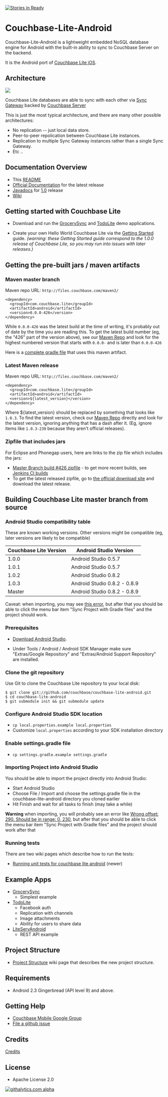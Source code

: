 
[![Stories in Ready](https://badge.waffle.io/couchbase/couchbase-lite-android.png?label=ready&title=Ready)](https://waffle.io/couchbase/couchbase-lite-android)
# Couchbase-Lite-Android #

Couchbase-Lite-Android is a lightweight embedded NoSQL database engine for Android with the built-in ability to sync to Couchbase Server on the backend.  

It is the Android port of [Couchbase Lite iOS](https://github.com/couchbase/couchbase-lite-ios).    

## Architecture

![](http://tleyden-misc.s3.amazonaws.com/couchbase-lite/couchbase-lite-architecture.png)

Couchbase Lite databases are able to sync with each other via [Sync Gateway](https://github.com/couchbase/sync_gateway/) backed by [Couchbase Server](http://www.couchbase.com/couchbase-server/overview)

This is just the most typical architecture, and there are many other possible architectures:

* No replication -- just local data store.
* Peer-to-peer repolication between Couchbase Lite instances.
* Replication to multiple Sync Gateway instances rather than a single Sync Gateway.
* Etc ..

## Documentation Overview

* This [README](https://github.com/couchbase/couchbase-lite-android/blob/master/README.md)
* [Official Documentation](http://developer.couchbase.com/mobile/develop/guides/couchbase-lite/index.html) for the latest release
* [Javadocs](http://factory.couchbase.com/view/build/view/mobile_dev/view/android/job/build_cblite_android_100/74/artifact/cblite_android_javadocs_1.0.0-74.zip) for [1.0](https://github.com/couchbase/couchbase-lite-android/tree/1.0.0) release
* [Wiki](https://github.com/couchbase/couchbase-lite-android/wiki)

## Getting started with Couchbase Lite

* Download and run the [GrocerySync](https://github.com/couchbaselabs/GrocerySync-Android) and [TodoLite](https://github.com/couchbaselabs/ToDoLite-Android) demo applications.

* Create your own Hello World Couchbase Lite via the [Getting Started](http://developer.couchbase.com/mobile/develop/training/build-first-android-app/index.html) guide.  *(warning: these Getting Started guide correspond to the 1.0.0 release of Couchbase Lite, so you may run into issues with later releases.)*

## Getting the pre-built jars / maven artifacts

### Maven master branch

Maven repo URL: `http://files.couchbase.com/maven2/`

```
<dependency>
  <groupId>com.couchbase.lite</groupId>
  <artifactId>android</artifactId>
  <version>0.0.0-426</version>
</dependency>
```

While `0.0.0-426` was the latest build at the time of writing, it's probably out of date by the time you are reading this. To get the latest build number (eg, the "426" part of the version above), see our [Maven Repo](http://files.couchbase.com/maven2/com/couchbase/lite/couchbase-lite-android/) and look for the highest numbered version that starts with `0.0.0-` and is later than `0.0.0-426`

Here is a [complete gradle file](https://github.com/couchbaselabs/GrocerySync-Android/blob/master/GrocerySync-Android/build.gradle) that uses this maven artifact.

### Latest Maven release

Maven repo URL: `http://files.couchbase.com/maven2/`

```
<dependency>
  <groupId>com.couchbase.lite</groupId>
  <artifactId>android</artifactId>
  <version>${latest_version}</version>
</dependency>
```

Where ${latest_version} should be replaced by something that looks like `1.0.3`.  To find the latest version, check our [Maven Repo](http://files.couchbase.com/maven2/com/couchbase/lite/couchbase-lite-java-core/) directly and look for the latest version, ignoring anything that has a dash after it.  (Eg, ignore items like `1.0.3-239` because they aren't official releases).

### Zipfile that includes jars

For Eclipse and Phonegap users, here are links to the zip file which includes the jars:

* [Master Branch build #426 zipfile](http://factory.couchbase.com/job/build_cblite_android_master-community/13/artifact/couchbase-lite-android-community_0.0.0-426.zip) - to get more recent builds, see [Jenkins CI builds](http://factory.couchbase.com/view/build/view/mobile_dev/view/android/job/build_cblite_android_master/)
* To get the latest released zipfile, go to [the official download site](http://www.couchbase.com/download#cb-mobile) and download the latest release.

## Building Couchbase Lite master branch from source

### Android Studio compatibility table

These are known working versions.  Other versions might be compatible (eg, later versions are likely to be compatible)

Couchbase Lite Version  | Android Studio Version
------------- | -------------
1.0.0  | Android Studio 0.5.7
1.0.1  | Android Studio 0.5.7
1.0.2  | Android Studio 0.8.2
1.0.3  | Android Studio 0.8.2 - 0.8.9
Master  | Android Studio 0.8.2 - 0.8.9

Caveat: when importing, you may see [this error](https://code.google.com/p/android/issues/detail?id=74673), but after that you should be able to click the menu bar item "Sync Project with Gradle files" and the project should work.
 

### Prerequisites

* [Download Android Studio](http://developer.android.com/sdk/installing/studio.html).  

* Under Tools / Android / Android SDK Manager make sure "Extras/Google Repository" and "Extras/Android Support Repository" are installed.

### Clone the git repository

Use Git to clone the Couchbase Lite repository to your local disk: 

```
$ git clone git://github.com/couchbase/couchbase-lite-android.git
$ cd couchbase-lite-android
$ git submodule init && git submodule update
```

### Configure Android Studio SDK location

* `cp local.properties.example local.properties`
* Customize `local.properties` according to your SDK installation directory

### Enable settings.gradle file

* `cp settings.gradle.example settings.gradle`

### Importing Project into Android Studio

You should be able to import the project directly into Android Studio:

* Start Android Studio
* Choose File / Import and choose the settings.gradle file in the couchbase-lite-android directory you cloned earlier
* Hit Finish and wait for all tasks to finish (may take a while)

**Warning** when importing, you will probably see an error like [Wrong offset: 290. Should be in range: 0, 230](https://code.google.com/p/android/issues/detail?id=74673), but after that you should be able to click the menu bar item "Sync Project with Gradle files" and the project should work after that

### Running tests

There are two wiki pages which describe how to run the tests:

* [Running unit tests for couchbase lite android](https://github.com/couchbase/couchbase-lite-android/wiki/Running-unit-tests-for-couchbase-lite-android)  (newer)

## Example Apps

* [GrocerySync](https://github.com/couchbaselabs/GrocerySync-Android)  
    * Simplest example
* [TodoLite](https://github.com/couchbaselabs/ToDoLite-Android)
    * Facebook auth
    * Replication with channels
    * Image attachments
    * Ability for users to share data
* [LiteServAndroid](https://github.com/couchbaselabs/couchbase-lite-android-liteserv)
    * REST API example

## Project Structure

* [Project Structure](https://github.com/couchbase/couchbase-lite-android/wiki/Project-structure) wiki page that describes the new project structure.

## Requirements

- Android 2.3 Gingerbread (API level 9) and above.

## Getting Help

* [Couchbase Mobile Google Group](http://groups.google.com/group/mobile-couchbase/)
* [File a github issue](https://github.com/couchbase/couchbase-lite-android/issues)

## Credits

[Credits](https://github.com/couchbase/couchbase-lite-android/wiki/Credits)

## License
- Apache License 2.0

[![githalytics.com alpha](https://cruel-carlota.pagodabox.com/bc53967fe3191ba75b4a62c9372d9928 "githalytics.com")](http://githalytics.com/couchbase/couchbase-lite-android)
